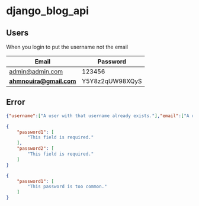# django_blog_api

## Users

When you login to put the username not the email

| Email                   | Password         |
| ----------------------- | ---------------- |
| admin@admin.com         | 123456           |
| **ahmnouira@gmail.com** | Y5Y8z2qUW98XQyS  |

## Error

```json
{"username":["A user with that username already exists."],"email":["A user is already registered with this e-mail address."]}
```

```json
{
    "password1": [
        "This field is required."
    ],
    "password2": [
        "This field is required."
    ]
}
```

```json
{
    "password1": [
        "This password is too common."
    ]
}
```
